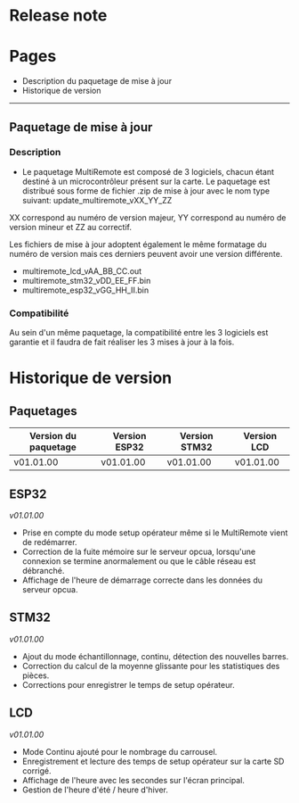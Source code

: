# Release note

# Pages
- Description du paquetage de mise à jour
- Historique de version

----------------------------------
## Paquetage de mise à jour
### Description
- Le paquetage MultiRemote est composé de 3 logiciels, chacun étant destiné à un microcontrôleur présent sur la carte.
Le paquetage est distribué sous forme de fichier .zip de mise à jour avec le nom type suivant: update_multiremote_vXX_YY_ZZ

XX correspond au numéro de version majeur, YY correspond au numéro de version mineur et ZZ au correctif.

Les fichiers de mise à jour adoptent également le même formatage du numéro de version mais ces derniers peuvent avoir une version différente.

- multiremote_lcd_vAA_BB_CC.out
- multiremote_stm32_vDD_EE_FF.bin
- multiremote_esp32_vGG_HH_II.bin

### Compatibilité

Au sein d'un même paquetage, la compatibilité entre les 3 logiciels est garantie et il faudra de fait réaliser les 3 mises à jour à la fois.

# Historique de version
## Paquetages
|Version du paquetage | Version ESP32 | Version STM32 | Version LCD |
|---|---|---|---|
|v01.01.00| v01.01.00| v01.01.00|v01.01.00|


## ESP32
*v01.01.00*
 - Prise en compte du mode setup opérateur même si le MultiRemote vient de redémarrer.
 - Correction de la fuite mémoire sur le serveur opcua, lorsqu'une connexion se termine anormalement ou que le câble réseau est débranché.
 - Affichage de l'heure de démarrage correcte dans les données du serveur opcua.
   
## STM32
*v01.01.00*
 - Ajout du mode échantillonnage, continu, détection des nouvelles barres.
 - Correction du calcul de la moyenne glissante pour les statistiques des pièces.
 - Corrections pour enregistrer le temps de setup opérateur.

## LCD
*v01.01.00*
- Mode Continu ajouté pour le nombrage du carrousel.
- Enregistrement et lecture des temps de setup opérateur sur la carte SD corrigé.
- Affichage de l'heure avec les secondes sur l'écran principal.
- Gestion de l'heure d'été / heure d'hiver.
